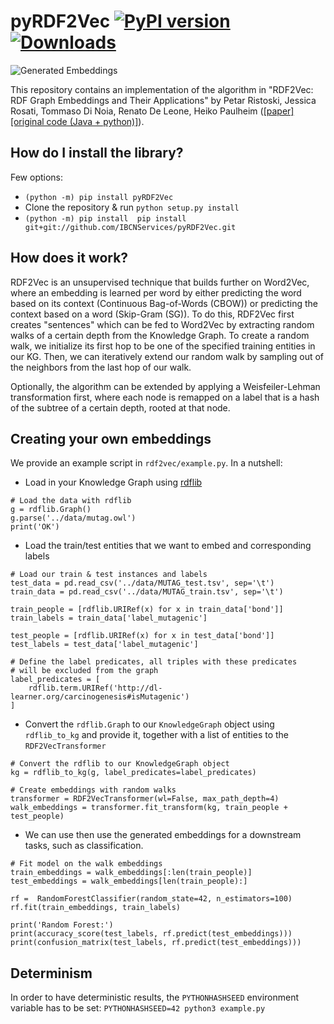 # pyRDF2Vec [![PyPI version](https://badge.fury.io/py/pyRDF2Vec.svg)](https://badge.fury.io/py/pyRDF2Vec) [![Downloads](https://pepy.tech/badge/pyrdf2vec)](https://pepy.tech/project/pyrdf2vec)

![Generated Embeddings](embedding.png "Generated Embeddings")

This repository contains an implementation of the algorithm in "RDF2Vec: RDF Graph Embeddings and Their Applications" by Petar Ristoski, Jessica Rosati, Tommaso Di Noia, Renato De Leone, Heiko Paulheim ([[paper]](http://semantic-web-journal.net/content/rdf2vec-rdf-graph-embeddings-and-their-applications-0) [[original code (Java + python)]](http://data.dws.informatik.uni-mannheim.de/rdf2vec/)).

## How do I install the library?
Few options:
* `(python -m) pip install pyRDF2Vec`
* Clone the repository & run `python setup.py install`
* `(python -m) pip install  pip install git+git://github.com/IBCNServices/pyRDF2Vec.git`

## How does it work?

RDF2Vec is an unsupervised technique that builds further on Word2Vec, where an embedding is learned per word by either predicting the word based on its context (Continuous Bag-of-Words (CBOW)) or predicting the context based on a word (Skip-Gram (SG)). To do this, RDF2Vec first creates "sentences" which can be fed to Word2Vec by extracting random walks of a certain depth from the Knowledge Graph. To create a random walk, we initialize its first hop to be one of the specified training entities in our KG. Then, we can iteratively extend our random walk by sampling out of the neighbors from the last hop of our walk.

Optionally, the algorithm can be extended by applying a Weisfeiler-Lehman transformation first, where each node is remapped on a label that is a hash of the subtree of a certain depth, rooted at that node.

## Creating your own embeddings

We provide an example script in `rdf2vec/example.py`. In a nutshell:
* Load in your Knowledge Graph using [rdflib](https://github.com/RDFLib/rdflib)
```python3
# Load the data with rdflib
g = rdflib.Graph()
g.parse('../data/mutag.owl')
print('OK')
```
* Load the train/test entities that we want to embed and corresponding labels
```python3
# Load our train & test instances and labels
test_data = pd.read_csv('../data/MUTAG_test.tsv', sep='\t')
train_data = pd.read_csv('../data/MUTAG_train.tsv', sep='\t')

train_people = [rdflib.URIRef(x) for x in train_data['bond']]
train_labels = train_data['label_mutagenic']

test_people = [rdflib.URIRef(x) for x in test_data['bond']]
test_labels = test_data['label_mutagenic']

# Define the label predicates, all triples with these predicates
# will be excluded from the graph
label_predicates = [
    rdflib.term.URIRef('http://dl-learner.org/carcinogenesis#isMutagenic')
]
```
* Convert the `rdflib.Graph` to our `KnowledgeGraph` object using `rdflib_to_kg` and provide it, together with a list of entities to the `RDF2VecTransformer`
```python3
# Convert the rdflib to our KnowledgeGraph object
kg = rdflib_to_kg(g, label_predicates=label_predicates)

# Create embeddings with random walks
transformer = RDF2VecTransformer(wl=False, max_path_depth=4)
walk_embeddings = transformer.fit_transform(kg, train_people + test_people)
```
* We can use then use the generated embeddings for a downstream tasks, such as classification.
```python3
# Fit model on the walk embeddings
train_embeddings = walk_embeddings[:len(train_people)]
test_embeddings = walk_embeddings[len(train_people):]

rf =  RandomForestClassifier(random_state=42, n_estimators=100)
rf.fit(train_embeddings, train_labels)

print('Random Forest:')
print(accuracy_score(test_labels, rf.predict(test_embeddings)))
print(confusion_matrix(test_labels, rf.predict(test_embeddings)))
```

## Determinism

In order to have deterministic results, the `PYTHONHASHSEED` environment variable has to be set: `PYTHONHASHSEED=42 python3 example.py`
